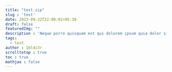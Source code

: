 ```yaml
---
title: "test.zip"
slug : 'test'
date: 2023-09-22T22:00:01+05:30
draft: false
featuredImg: ""
description : 'Neque porro quisquam est qui dolorem ipsum quia dolor sit amet, consectetur, adipisci velit...'
tags:
  - test
author : 1bl4z3r
scrolltotop : true
toc : true
mathjax : false
---
```

